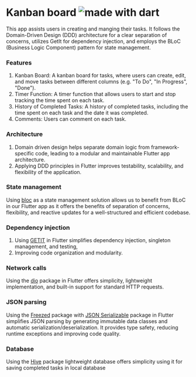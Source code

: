 # Kanban board <img src="https://img.shields.io/badge/made%20with-dart-blue.svg" alt="made with dart">


This app assists users in creating and manging their tasks. It follows the Domain-Driven Design (DDD) architecture for a clear separation of concerns, utilizes GetIt for dependency injection, and employs the BLoC (Business Logic Component) pattern for state management.

### Features
1. Kanban Board: A kanban board for tasks, where users can create, edit, and move tasks between different columns (e.g. "To Do", "In Progress", "Done").
2. Timer Function: A timer function that allows users to start and stop tracking the time spent on each task.
3. History of Completed Tasks: A history of completed tasks, including the time spent on each task and the date it was completed.
4. Comments: Users can comment on each task.

### Architecture

1. Domain driven design helps separate domain logic from framework-specific code,
   leading to a modular and maintainable Flutter app architecture.
2. Applying DDD principles in Flutter improves testability, scalability, and flexibility of the
   application.

### State management

Using [bloc](https://pub.dev/packages/flutter_bloc) as a state management solution allows us to
benefit from BLoC in our Flutter app as it offers the benefits of separation of concerns,
flexibility,
and reactive updates for a well-structured and efficient codebase.

### Dependency injection

1. Using [GETIT](https://pub.dev/packages/get_it) in Flutter simplifies dependency injection,
   singleton management, and testing,
2. Improving code organization and modularity.

### Network calls

Using the [dio](https://pub.dev/packages/dio) package in Flutter offers simplicity, lightweight
implementation, and built-in support for standard HTTP requests.

### JSON parsing

Using the [Freezed](https://pub.dev/packages/freezed) package
with [JSON Serializable](https://pub.dev/packages/json_serializable) package in Flutter simplifies
JSON parsing by generating immutable data classes and automatic serialization/deserialization.
It provides type safety, reducing runtime exceptions and improving code quality.

### Database
Using the [Hive]([https://pub.dev/packages/freezed](https://pub.dev/packages/hive)) package
lightweight database offers simplicity using it for saving completed tasks in local database
